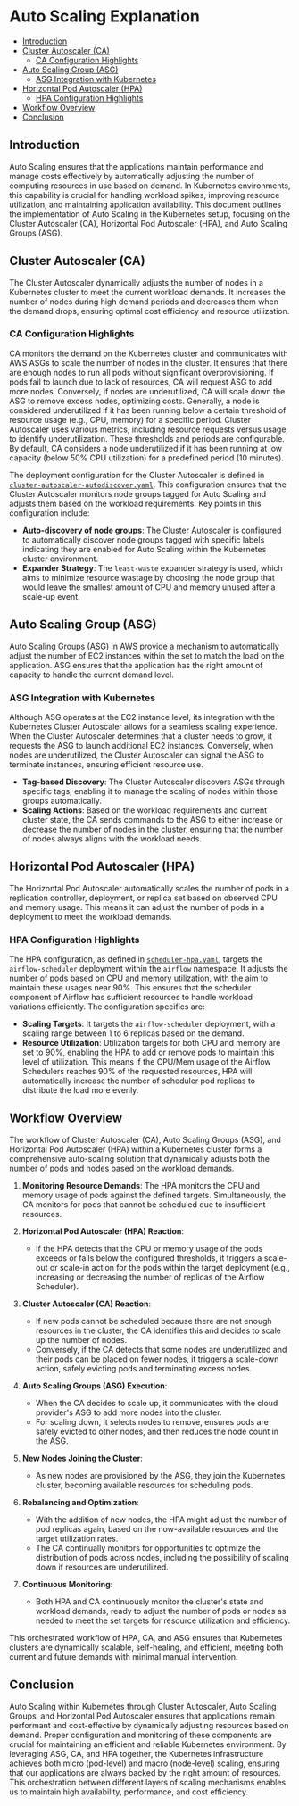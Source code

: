 # Auto Scaling Explanation

<!-- toc -->

- [Introduction](#introduction)
- [Cluster Autoscaler (CA)](#cluster-autoscaler-ca)
  * [CA Configuration Highlights](#ca-configuration-highlights)
- [Auto Scaling Group (ASG)](#auto-scaling-group-asg)
  * [ASG Integration with Kubernetes](#asg-integration-with-kubernetes)
- [Horizontal Pod Autoscaler (HPA)](#horizontal-pod-autoscaler-hpa)
  * [HPA Configuration Highlights](#hpa-configuration-highlights)
- [Workflow Overview](#workflow-overview)
- [Conclusion](#conclusion)

<!-- tocstop -->

## Introduction

Auto Scaling ensures that the applications maintain performance and manage costs
effectively by automatically adjusting the number of computing resources in use
based on demand. In Kubernetes environments, this capability is crucial for
handling workload spikes, improving resource utilization, and maintaining
application availability. This document outlines the implementation of Auto
Scaling in the Kubernetes setup, focusing on the Cluster Autoscaler (CA),
Horizontal Pod Autoscaler (HPA), and Auto Scaling Groups (ASG).

## Cluster Autoscaler (CA)

The Cluster Autoscaler dynamically adjusts the number of nodes in a Kubernetes
cluster to meet the current workload demands. It increases the number of nodes
during high demand periods and decreases them when the demand drops, ensuring
optimal cost efficiency and resource utilization.

### CA Configuration Highlights

CA monitors the demand on the Kubernetes cluster and communicates with AWS ASGs
to scale the number of nodes in the cluster. It ensures that there are enough
nodes to run all pods without significant overprovisioning. If pods fail to
launch due to lack of resources, CA will request ASG to add more nodes.
Conversely, if nodes are underutilized, CA will scale down the ASG to remove
excess nodes, optimizing costs. Generally, a node is considered underutilized if
it has been running below a certain threshold of resource usage (e.g., CPU,
memory) for a specific period. Cluster Autoscaler uses various metrics,
including resource requests versus usage, to identify underutilization. These
thresholds and periods are configurable. By default, CA considers a node
underutilized if it has been running at low capacity (below 50% CPU utilization)
for a predefined period (10 minutes).

The deployment configuration for the Cluster Autoscaler is defined in
[`cluster-autoscaler-autodiscover.yaml`](/infra/kubernetes/airflow/templates/ca/cluster-autoscaler-autodiscover.yaml).
This configuration ensures that the Cluster Autoscaler monitors node groups
tagged for Auto Scaling and adjusts them based on the workload requirements. Key
points in this configuration include:

- **Auto-discovery of node groups**: The Cluster Autoscaler is configured to
  automatically discover node groups tagged with specific labels indicating they
  are enabled for Auto Scaling within the Kubernetes cluster environment.
- **Expander Strategy**: The `least-waste` expander strategy is used, which aims
  to minimize resource wastage by choosing the node group that would leave the
  smallest amount of CPU and memory unused after a scale-up event.

## Auto Scaling Group (ASG)

Auto Scaling Groups (ASG) in AWS provide a mechanism to automatically adjust the
number of EC2 instances within the set to match the load on the application. ASG
ensures that the application has the right amount of capacity to handle the
current demand level.

### ASG Integration with Kubernetes

Although ASG operates at the EC2 instance level, its integration with the
Kubernetes Cluster Autoscaler allows for a seamless scaling experience. When the
Cluster Autoscaler determines that a cluster needs to grow, it requests the ASG
to launch additional EC2 instances. Conversely, when nodes are underutilized,
the Cluster Autoscaler can signal the ASG to terminate instances, ensuring
efficient resource use.

- **Tag-based Discovery**: The Cluster Autoscaler discovers ASGs through
  specific tags, enabling it to manage the scaling of nodes within those groups
  automatically.
- **Scaling Actions**: Based on the workload requirements and current cluster
  state, the CA sends commands to the ASG to either increase or decrease the
  number of nodes in the cluster, ensuring that the number of nodes always
  aligns with the workload needs.

## Horizontal Pod Autoscaler (HPA)

The Horizontal Pod Autoscaler automatically scales the number of pods in a
replication controller, deployment, or replica set based on observed CPU and
memory usage. This means it can adjust the number of pods in a deployment to
meet the workload demands.

### HPA Configuration Highlights

The HPA configuration, as defined in
[`scheduler-hpa.yaml`](/infra/kubernetes/airflow/templates/hpas/scheduler-hpa.yaml),
targets the `airflow-scheduler` deployment within the `airflow` namespace. It
adjusts the number of pods based on CPU and memory utilization, with the aim to
maintain these usages near 90%. This ensures that the scheduler component of
Airflow has sufficient resources to handle workload variations efficiently. The
configuration specifics are:

- **Scaling Targets**: It targets the `airflow-scheduler` deployment, with a
  scaling range between 1 to 6 replicas based on the demand.
- **Resource Utilization**: Utilization targets for both CPU and memory are set
  to 90%, enabling the HPA to add or remove pods to maintain this level of
  utilization. This means if the CPU/Mem usage of the Airflow Schedulers reaches
  90% of the requested resources, HPA will automatically increase the number of
  scheduler pod replicas to distribute the load more evenly.

## Workflow Overview

The workflow of Cluster Autoscaler (CA), Auto Scaling Groups (ASG), and
Horizontal Pod Autoscaler (HPA) within a Kubernetes cluster forms a
comprehensive auto-scaling solution that dynamically adjusts both the number of
pods and nodes based on the workload demands.

1. **Monitoring Resource Demands**: The HPA monitors the CPU and memory usage of
   pods against the defined targets. Simultaneously, the CA monitors for pods
   that cannot be scheduled due to insufficient resources.

2. **Horizontal Pod Autoscaler (HPA) Reaction**:
   - If the HPA detects that the CPU or memory usage of the pods exceeds or
     falls below the configured thresholds, it triggers a scale-out or scale-in
     action for the pods within the target deployment (e.g., increasing or
     decreasing the number of replicas of the Airflow Scheduler).

3. **Cluster Autoscaler (CA) Reaction**:
   - If new pods cannot be scheduled because there are not enough resources in
     the cluster, the CA identifies this and decides to scale up the number of
     nodes.
   - Conversely, if the CA detects that some nodes are underutilized and their
     pods can be placed on fewer nodes, it triggers a scale-down action, safely
     evicting pods and terminating excess nodes.

4. **Auto Scaling Groups (ASG) Execution**:
   - When the CA decides to scale up, it communicates with the cloud provider's
     ASG to add more nodes into the cluster.
   - For scaling down, it selects nodes to remove, ensures pods are safely
     evicted to other nodes, and then reduces the node count in the ASG.

5. **New Nodes Joining the Cluster**:
   - As new nodes are provisioned by the ASG, they join the Kubernetes cluster,
     becoming available resources for scheduling pods.

6. **Rebalancing and Optimization**:
   - With the addition of new nodes, the HPA might adjust the number of pod
     replicas again, based on the now-available resources and the target
     utilization rates.
   - The CA continually monitors for opportunities to optimize the distribution
     of pods across nodes, including the possibility of scaling down if
     resources are underutilized.

7. **Continuous Monitoring**:
   - Both HPA and CA continuously monitor the cluster's state and workload
     demands, ready to adjust the number of pods or nodes as needed to meet the
     set targets for resource utilization and efficiency.

This orchestrated workflow of HPA, CA, and ASG ensures that Kubernetes clusters
are dynamically scalable, self-healing, and efficient, meeting both current and
future demands with minimal manual intervention.

## Conclusion

Auto Scaling within Kubernetes through Cluster Autoscaler, Auto Scaling Groups,
and Horizontal Pod Autoscaler ensures that applications remain performant and
cost-effective by dynamically adjusting resources based on demand. Proper
configuration and monitoring of these components are crucial for maintaining an
efficient and reliable Kubernetes environment. By leveraging ASG, CA, and HPA
together, the Kubernetes infrastructure achieves both micro (pod-level) and
macro (node-level) scaling, ensuring that our applications are always backed by
the right amount of resources. This orchestration between different layers of
scaling mechanisms enables us to maintain high availability, performance, and
cost efficiency.
